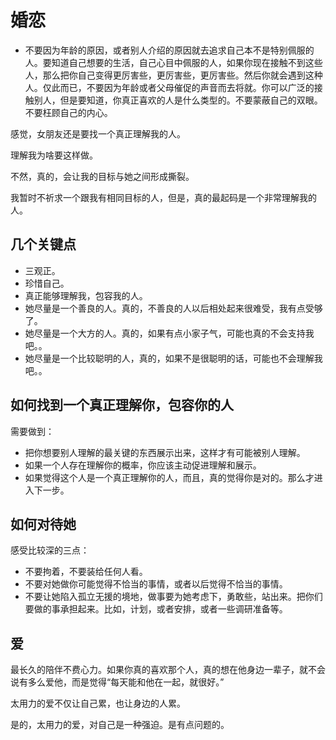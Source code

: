 # 婚恋


- 不要因为年龄的原因，或者别人介绍的原因就去追求自己本不是特别佩服的人。要知道自己想要的生活，自己心目中佩服的人，如果你现在接触不到这些人，那么把你自己变得更厉害些，更厉害些，更厉害些。然后你就会遇到这种人。仅此而已，不要因为年龄或者父母催促的声音而去将就。你可以广泛的接触别人，但是要知道，你真正喜欢的人是什么类型的。不要蒙蔽自己的双眼。不要枉顾自己的内心。






感觉，女朋友还是要找一个真正理解我的人。

理解我为啥要这样做。

不然，真的，会让我的目标与她之间形成撕裂。

我暂时不祈求一个跟我有相同目标的人，但是，真的最起码是一个非常理解我的人。


## 几个关键点

- 三观正。
- 珍惜自己。
- 真正能够理解我，包容我的人。
- 她尽量是一个善良的人。真的，不善良的人以后相处起来很难受，我有点受够了。
- 她尽量是一个大方的人。真的，如果有点小家子气，可能也真的不会支持我吧。。
- 她尽量是一个比较聪明的人，真的，如果不是很聪明的话，可能也不会理解我吧。。



## 如何找到一个真正理解你，包容你的人

需要做到：

- 把你想要别人理解的最关键的东西展示出来，这样才有可能被别人理解。
- 如果一个人存在理解你的概率，你应该主动促进理解和展示。
- 如果觉得这个人是一个真正理解你的人，而且，真的觉得你是对的。那么才进入下一步。



## 如何对待她

感受比较深的三点：


- 不要拘着，不要装给任何人看。
- 不要对她做你可能觉得不恰当的事情，或者以后觉得不恰当的事情。
- 不要让她陷入孤立无援的境地，做事要为她考虑下，勇敢些，站出来。把你们要做的事承担起来。比如，计划，或者安排，或者一些调研准备等。



## 爱



最长久的陪伴不费心力。如果你真的喜欢那个人，真的想在他身边一辈子，就不会说有多么爱他，而是觉得“每天能和他在一起，就很好。”

太用力的爱不仅让自己累，也让身边的人累。

是的，太用力的爱，对自己是一种强迫。是有点问题的。
